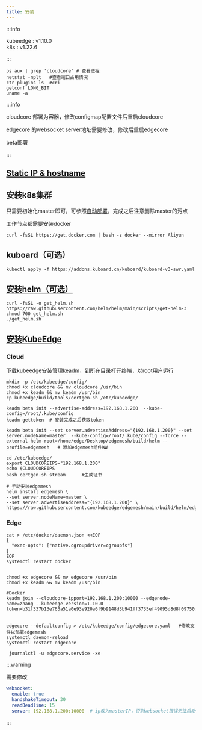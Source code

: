 ```yaml
---
title: 安装
---
```


:::info

kubeedge : v1.10.0  
k8s : v1.22.6

:::


```shell
ps aux | grep 'cloudcore' # 查看进程
netstat -nplt	#查看端口占用情况
ctr plugins ls	#cri
getconf LONG_BIT
uname -a
```

:::info

cloudcore 部署为容器，修改configmap配置文件后重启cloudcore

edgecore 的websocket server地址需要修改，修改后重启edgecore

beta部署

:::

## [Static IP & hostname](https://www.zhangshitao.top/2022-5-7-staticIP)



## 安装k8s集群

只需要初始化master即可，可参照[自动部署](https://www.zhangshitao.top/2022-5-7-k8s-Automatic)，完成之后注意删除master的污点

工作节点都需要安装docker

```shell
curl -fsSL https://get.docker.com | bash -s docker --mirror Aliyun
```



## kuboard（可选）

```shell
kubectl apply -f https://addons.kuboard.cn/kuboard/kuboard-v3-swr.yaml
```

## [安装helm（可选）](https://helm.sh/docs/intro/install/)

```shell
curl -fsSL -o get_helm.sh https://raw.githubusercontent.com/helm/helm/main/scripts/get-helm-3
chmod 700 get_helm.sh
./get_helm.sh
```



## [安装KubeEdge](https://kubeedge.io/en/docs/setup/keadm/)

### Cloud

下载kubeedge安装管理[keadm](https://github.com/kubeedge/kubeedge/releases)，到所在目录打开终端，以root用户运行

~~~shell
mkdir -p /etc/kubeedge/config/
chmod +x cloudcore && mv cloudcore /usr/bin
chmod +x keadm && mv keadm /usr/bin
cp kubeedge/build/tools/certgen.sh /etc/kubeedge/

keadm beta init --advertise-address=192.168.1.200  --kube-config=/root/.kube/config
keadm gettoken 	# 安装完成之后获取token

keadm beta init --set server.advertiseAddress="{192.168.1.200}" --set server.nodeName=master  --kube-config=/root/.kube/config --force --external-helm-root=/home/edge/Desktop/edgemesh/build/helm --profile=edgemesh   # 添加edgemesh组件WW

cd /etc/kubeedge/
export CLOUDCOREIPS="192.168.1.200"
echo $CLOUDCOREIPS
bash certgen.sh stream		#生成证书

~~~


```shell
# 手动安装edgemesh
helm install edgemesh \
--set server.nodeName=master \
--set server.advertiseAddress="{192.168.1.200}" \
https://raw.githubusercontent.com/kubeedge/edgemesh/main/build/helm/edgemesh.tgz
```



### Edge

~~~shell
cat > /etc/docker/daemon.json <<EOF
{
  "exec-opts": ["native.cgroupdriver=cgroupfs"]
}
EOF
systemctl restart docker


chmod +x edgecore && mv edgecore /usr/bin
chmod +x keadm && mv keadm /usr/bin

#Docker
keadm join --cloudcore-ipport=192.168.1.200:10000 --edgenode-name=zhang --kubeedge-version=1.10.0  --token=b31f337b13e763a51a0e93e920a6f9b9148d3b941ff3735ef49095d8d8f09750.eyJhbGciOiJIUzI1NiIsInR5cCI6IkpXVCJ9.eyJleHAiOjE2NTM5NjA2ODd9.uSVR0asdv3mCODTwHomrbcioh3torH18iRj_u35P4tE


edgecore --defaultconfig > /etc/kubeedge/config/edgecore.yaml  	#修改文件以部署edgemesh
systemctl daemon-reload
systemctl restart edgecore

 journalctl -u edgecore.service -xe
~~~

:::warning

需要修改

```yaml
websocket:
  enable: true
  handshakeTimeout: 30
  readDeadline: 15
  server: 192.168.1.200:10000  # ip改为masterIP，否则websocket错误无法启动
```

:::
